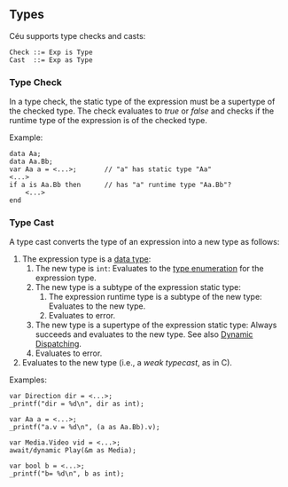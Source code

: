 ## Types

Céu supports type checks and casts:

```ceu
Check ::= Exp is Type
Cast  ::= Exp as Type
```

### Type Check

In a type check, the static type of the expression must be a supertype of the
checked type.
The check evaluates to *true* or *false* and checks if the runtime type of the
expression is of the checked type.

Example:

```ceu
data Aa;
data Aa.Bb;
var Aa a = <...>;       // "a" has static type "Aa"
<...>
if a is Aa.Bb then      // has "a" runtime type "Aa.Bb"?
    <...>
end
```

### Type Cast

A type cast converts the type of an expression into a new type as follows:

1. The expression type is a [data type](#TODO):
    1. The new type is `int`:
        Evaluates to the [type enumeration](#TODO) for the expression type.
    2. The new type is a subtype of the expression static type:
        1. The expression runtime type is a subtype of the new type:
            Evaluates to the new type.
        2. Evaluates to error.
    3. The new type is a supertype of the expression static type:
        Always succeeds and evaluates to the new type.
        See also [Dynamic Dispatching](#TODO).
    4. Evaluates to error.
2. Evaluates to the new type (i.e., a *weak typecast*, as in C).

Examples:

```ceu
var Direction dir = <...>;
_printf("dir = %d\n", dir as int);

var Aa a = <...>;
_printf("a.v = %d\n", (a as Aa.Bb).v);

var Media.Video vid = <...>;
await/dynamic Play(&m as Media);

var bool b = <...>;
_printf("b= %d\n", b as int);
```
